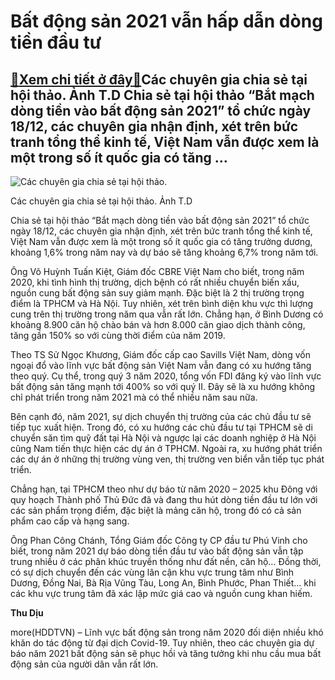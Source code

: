Bất động sản 2021 vẫn hấp dẫn dòng tiền đầu tư
==============================================

[:gift:Xem chi tiết ở đây:gift:](https://hddtvn.com/bat-dong-san-2021-van-hap-dan-dong-tien-dau-tu/)Các chuyên gia chia sẻ tại hội thảo. Ảnh T.D Chia sẻ tại hội thảo “Bắt mạch dòng tiền vào bất động sản 2021” tổ chức ngày 18/12, các chuyên gia nhận định, xét trên bức tranh tổng thể kinh tế, Việt Nam vẫn được xem là một trong số ít quốc gia có tăng …
-----------------------------------------------------------------------------------------------------------------------------------------------------------------------------------------------------------------------------------------------------------





![Các chuyên gia chia sẻ tại hội thảo. ](https://hddtvn.com/wp-content/uploads/2021/01/2043_IMG-1190.jpg "Các chuyên gia chia sẻ tại hội thảo. ")


Các chuyên gia chia sẻ tại hội thảo. Ảnh T.D



Chia sẻ tại hội thảo “Bắt mạch dòng tiền vào bất động sản 2021” tổ chức ngày 18/12, các chuyên gia nhận định, xét trên bức tranh tổng thể kinh tế, Việt Nam vẫn được xem là một trong số ít quốc gia có tăng trưởng dương, khoảng 1,6% trong năm nay và dự báo sẽ tăng khoảng 6,7% trong năm tới.


Ông Võ Huỳnh Tuấn Kiệt, Giám đốc CBRE Việt Nam cho biết, trong năm 2020, khi tình hình thị trường, dịch bệnh có rất nhiều chuyển biến xấu, nguồn cung bất động sản suy giảm mạnh. Đặc biệt là 2 thị trường trọng điểm là TPHCM và Hà Nội. Tuy nhiên, xét trên bình diện khu vực thì lượng cung trên thị trường trong năm qua vẫn rất lớn. Chẳng hạn, ở Bình Dương có khoảng 8.900 căn hộ chào bán và hơn 8.000 căn giao dịch thành công, tăng gần 150% so với cùng thời điểm của năm 2019.


Theo TS Sử Ngọc Khương, Giám đốc cấp cao Savills Việt Nam, dòng vốn ngoại đổ vào lĩnh vực bất động sản Việt Nam vẫn đang có xu hướng tăng theo quý. Cụ thể, trong quý 3 năm 2020, tổng vốn FDI đăng ký vào lĩnh vực bất động sản tăng mạnh tới 400% so với quý II. Đây sẽ là xu hướng không chỉ phát triển trong năm 2021 mà có thể nhiều năm sau nữa.


Bên cạnh đó, năm 2021, sự dịch chuyển thị trường của các chủ đầu tư sẽ tiếp tục xuất hiện. Trong đó, có xu hướng các chủ đầu tư tại TPHCM sẽ di chuyển săn tìm quỹ đất tại Hà Nội và ngược lại các doanh nghiệp ở Hà Nội cũng Nam tiến thực hiện các dự án ở TPHCM. Ngoài ra, xu hướng phát triển các dự án ở những thị trường vùng ven, thị trường ven biển vẫn tiếp tục phát triển.


Chẳng hạn, tại TPHCM theo như dự báo từ năm 2020 – 2025 khu Đông với quy hoạch Thành phố Thủ Đức đã và đang thu hút dòng tiền đầu tư lớn với các sản phẩm trọng điểm, đặc biệt là mảng căn hộ, trong đó có cả sản phẩm cao cấp và hạng sang.


Ông Phan Công Chánh, Tổng Giám đốc Công ty CP đầu tư Phú Vinh cho biết, trong năm 2021 dự báo dòng tiền đầu tư vào bất động sản vẫn tập trung nhiều ở các phân khúc truyền thống như đất nền, căn hộ… Đồng thời, có sự dịch chuyển đến các vùng lân cận khu vực trung tâm như Bình Dương, Đồng Nai, Bà Rịa Vũng Tàu, Long An, Bình Phước, Phan Thiết… khi các khu vực trung tâm đã xác lập mức giá cao và nguồn cung khan hiếm.




**Thu Dịu**



more(HDDTVN) – Lĩnh vực bất động sản trong năm 2020 đối diện nhiều khó khăn do tác động từ đại dịch Covid-19. Tuy nhiên, theo các chuyên gia dự báo năm 2021 bất động sản sẽ phục hồi và tăng tưởng khi nhu cầu mua bất động sản của người dân vẫn rất lớn.

